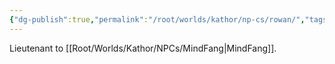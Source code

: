 ```yaml
---
{"dg-publish":true,"permalink":"/root/worlds/kathor/np-cs/rowan/","tags":["Kathor"]}
---
```


Lieutenant to [[Root/Worlds/Kathor/NPCs/MindFang\|MindFang]].


